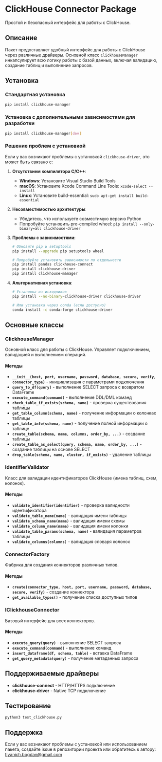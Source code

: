 # ClickHouse Connector Package

Простой и безопасный интерфейс для работы с ClickHouse.

## Описание

Пакет предоставляет удобный интерфейс для работы с ClickHouse через различные драйверы. Основной класс `ClickhouseManager` инкапсулирует всю логику работы с базой данных, включая валидацию, создание таблиц и выполнение запросов.

## Установка

### Стандартная установка
```bash
pip install clickhouse-manager
```

### Установка с дополнительными зависимостями для разработки
```bash
pip install clickhouse-manager[dev]
```

### Решение проблем с установкой

Если у вас возникают проблемы с установкой `clickhouse-driver`, это может быть связано с:

1. **Отсутствием компилятора C/C++**:
   - **Windows**: Установите Visual Studio Build Tools
   - **macOS**: Установите Xcode Command Line Tools: `xcode-select --install`
   - **Linux**: Установите build-essential: `sudo apt-get install build-essential`

2. **Несовместимостью архитектуры**:
   - Убедитесь, что используете совместимую версию Python
   - Попробуйте установить pre-compiled wheel: `pip install --only-binary=all clickhouse-driver`

3. **Проблемы с зависимостями**:
   ```bash
   # Обновите pip и setuptools
   pip install --upgrade pip setuptools wheel
   
   # Попробуйте установить зависимости по отдельности
   pip install pandas clickhouse-connect
   pip install clickhouse-driver
   pip install clickhouse-manager
   ```

4. **Альтернативная установка**:
   ```bash
   # Установка из исходников
   pip install --no-binary=clickhouse-driver clickhouse-driver
   
   # Или установка через conda (если доступно)
   conda install -c conda-forge clickhouse-driver
   ```

## Основные классы

### ClickhouseManager

Основной класс для работы с ClickHouse. Управляет подключением, валидацией и выполнением операций.

#### Методы

- **`__init__(host, port, username, password, database, secure, verify, connector_type)`** - инициализация с параметрами подключения
- **`query_to_df(query)`** - выполнение SELECT запроса с возвратом DataFrame
- **`execute_command(command)`** - выполнение DDL/DML команд
- **`check_table_if_exists(schema, name)`** - проверка существования таблицы
- **`get_table_column(schema, name)`** - получение информации о колонках таблицы
- **`get_table_info(schema, name)`** - получение полной информации о таблице
- **`create_table(schema, name, columns, order_by, ...)`** - создание таблицы
- **`create_table_as_select(query, schema, name, order_by, ...)`** - создание таблицы на основе SELECT
- **`drop_table(schema, name, cluster, if_exists)`** - удаление таблицы

### IdentifierValidator

Класс для валидации идентификаторов ClickHouse (имена таблиц, схем, колонок).

#### Методы

- **`validate_identifier(identifier)`** - проверка валидности идентификатора
- **`validate_table_name(name)`** - валидация имени таблицы
- **`validate_schema_name(name)`** - валидация имени схемы
- **`validate_column_name(name)`** - валидация имени колонки
- **`validate_table_params(schema, name)`** - валидация параметров таблицы
- **`validate_columns(columns)`** - валидация словаря колонок

### ConnectorFactory

Фабрика для создания коннекторов различных типов.

#### Методы

- **`create(connector_type, host, port, username, password, database, secure, verify)`** - создание коннектора
- **`get_available_types()`** - получение списка доступных типов

### IClickhouseConnector

Базовый интерфейс для всех коннекторов.

#### Методы

- **`execute_query(query)`** - выполнение SELECT запроса
- **`execute_command(command)`** - выполнение команд
- **`insert_dataframe(df, schema, table)`** - вставка DataFrame
- **`get_query_metadata(query)`** - получение метаданных запроса

## Поддерживаемые драйверы

- **clickhouse-connect** - HTTP/HTTPS подключение
- **clickhouse-driver** - Native TCP подключение

## Тестирование

```bash
python3 test_clickhouse.py
```

## Поддержка

Если у вас возникают проблемы с установкой или использованием пакета, создайте issue в репозитории проекта или обратитесь к автору: tiyanich.bogdan@gmail.com

